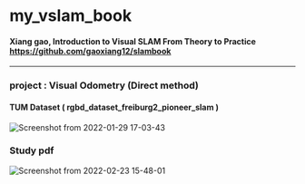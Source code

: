 # my_vslam_book

#### Xiang gao, Introduction to Visual SLAM From Theory to Practice https://github.com/gaoxiang12/slambook

-----------

### project : Visual Odometry (Direct method)
#### TUM Dataset ( rgbd_dataset_freiburg2_pioneer_slam )
![Screenshot from 2022-01-29 17-03-43](https://user-images.githubusercontent.com/76588494/155272174-8fb31650-88a6-4ed2-9db6-1b930cc82166.png)

### Study pdf
![Screenshot from 2022-02-23 15-48-01](https://user-images.githubusercontent.com/76588494/155272788-904e7534-6c6a-4d16-8b7c-ac6b83cc6d32.png)
